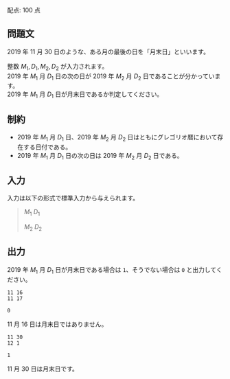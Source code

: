 配点: $100$ 点

## 問題文

$2019$ 年 $11$ 月 $30$ 日のような、ある月の最後の日を「月末日」といいます。  

整数 $M_1, D_1, M_2, D_2$ が入力されます。<br>
$2019$ 年 $M_1$ 月 $D_1$ 日の次の日が $2019$ 年 $M_2$ 月 $D_2$ 日であることが分かっています。<br>
$2019$ 年 $M_1$ 月 $D_1$ 日が月末日であるか判定してください。  

## 制約

- $2019$ 年 $M_1$ 月 $D_1$ 日、$2019$ 年 $M_2$ 月 $D_2$ 日はともにグレゴリオ暦において存在する日付である。
- $2019$ 年 $M_1$ 月 $D_1$ 日の次の日は $2019$ 年 $M_2$ 月 $D_2$ 日である。

## 入力

入力は以下の形式で標準入力から与えられます。  

> $M_1$ $D_1$
> 
> $M_2$ $D_2$

## 出力

$2019$ 年 $M_1$ 月 $D_1$ 日が月末日である場合は `1`、そうでない場合は `0` と出力してください。  

```input1
11 16
11 17
```

```output1
0
```

$11$ 月 $16$ 日は月末日ではありません。  

```input2
11 30
12 1
```

```output2
1
```

$11$ 月 $30$ 日は月末日です。